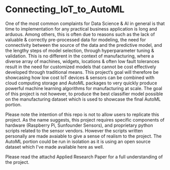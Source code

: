 # Connecting_IoT_to_AutoML
One of the most common complaints for Data Science &amp; AI in general is that time to implementation for any practical business application is long and arduous. Among others, this is often due to reasons such as the lack of valuable &amp; correctly pre-processed data for modeling, the need for connectivity between the source of the data and the predictive model, and the lengthy steps of model selection, through hyperparameter tuning &amp; validation. This is no different in the context of manufacturing, where a diverse array of machines, widgets, locations &amp; often low fault tolerances result in the need for customized models that cannot be cost effectively developed through traditional means. This project’s goal will therefore be showcasing how low cost IoT devices &amp; sensors can be combined with cloud computing storage and AutoML packages to very quickly produce powerful machine learning algorithms for manufacturing at scale. The goal of this project is not however, to produce the best classifier model possible on the manufacturing dataset which is used to showcase the final AutoML portion. 


Please note the intention of this repo is not to allow users to replicate this project. As the name suggests, this project requires specific components of hardware (Raspberry Pi, Sunfounder Sensors), and proprietary python scripts related to the sensor vendors. However the scripts written personally are made avaiable to give a sense of realism to the project. The AutoML portion could be run in isolation as it is using an open source dataset which I've made available here as well.

Please read the attachd Applied Research Paper for a full understanding of the project.
